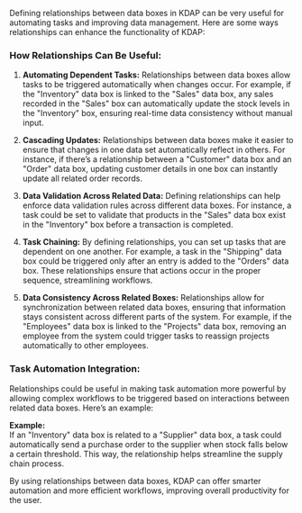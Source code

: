 Defining relationships between data boxes in KDAP can be very useful for automating tasks and improving data management. Here are some ways relationships can enhance the functionality of KDAP:

### How Relationships Can Be Useful:

1. **Automating Dependent Tasks:**
   Relationships between data boxes allow tasks to be triggered automatically when changes occur. For example, if the "Inventory" data box is linked to the "Sales" data box, any sales recorded in the "Sales" box can automatically update the stock levels in the "Inventory" box, ensuring real-time data consistency without manual input.

2. **Cascading Updates:**
   Relationships between data boxes make it easier to ensure that changes in one data set automatically reflect in others. For instance, if there’s a relationship between a "Customer" data box and an "Order" data box, updating customer details in one box can instantly update all related order records.

3. **Data Validation Across Related Data:**
   Defining relationships can help enforce data validation rules across different data boxes. For instance, a task could be set to validate that products in the "Sales" data box exist in the "Inventory" box before a transaction is completed.

4. **Task Chaining:**
   By defining relationships, you can set up tasks that are dependent on one another. For example, a task in the "Shipping" data box could be triggered only after an entry is added to the "Orders" data box. These relationships ensure that actions occur in the proper sequence, streamlining workflows.

5. **Data Consistency Across Related Boxes:**
   Relationships allow for synchronization between related data boxes, ensuring that information stays consistent across different parts of the system. For example, if the "Employees" data box is linked to the "Projects" data box, removing an employee from the system could trigger tasks to reassign projects automatically to other employees.

### Task Automation Integration:

Relationships could be useful in making task automation more powerful by allowing complex workflows to be triggered based on interactions between related data boxes. Here’s an example:

**Example:**  
If an "Inventory" data box is related to a "Supplier" data box, a task could automatically send a purchase order to the supplier when stock falls below a certain threshold. This way, the relationship helps streamline the supply chain process.

By using relationships between data boxes, KDAP can offer smarter automation and more efficient workflows, improving overall productivity for the user.